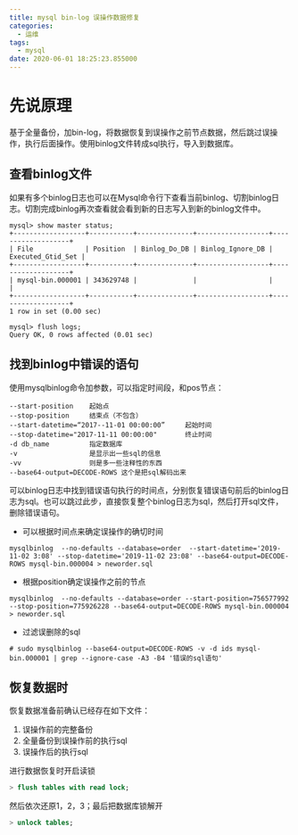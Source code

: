 ```yaml
---
title: mysql bin-log 误操作数据修复
categories:
  - 运维
tags:
  - mysql
date: 2020-06-01 18:25:23.855000
---
```


# 先说原理
基于全量备份，加bin-log，将数据恢复到误操作之前节点数据，然后跳过误操作，执行后面操作。使用binlog文件转成sql执行，导入到数据库。
## 查看binlog文件
如果有多个binlog日志也可以在Mysql命令行下查看当前binlog、切割binlog日志。切割完成binlog再次查看就会看到新的日志写入到新的binlog文件中。

```
mysql> show master status;
+------------------+-----------+--------------+------------------+-------------------+
| File             | Position  | Binlog_Do_DB | Binlog_Ignore_DB | Executed_Gtid_Set |
+------------------+-----------+--------------+------------------+-------------------+
| mysql-bin.000001 | 343629748 |              |                  |                   |
+------------------+-----------+--------------+------------------+-------------------+
1 row in set (0.00 sec)

mysql> flush logs;
Query OK, 0 rows affected (0.01 sec)
```

## 找到binlog中错误的语句

使用mysqlbinlog命令加参数，可以指定时间段，和pos节点：

```
--start-position    起始点
--stop-position     结束点（不包含）
--start-datetime=“2017--11-01 00:00:00”     起始时间
--stop-datetime="2017-11-11 00:00:00"       终止时间
-d db_name          指定数据库
-v                  是显示出一些sql的信息 
-vv                 则是多一些注释性的东西
--base64-output=DECODE-ROWS 这个是把sql解码出来
```

可以binlog日志中找到错误语句执行的时间点，分别恢复错误语句前后的binlog日志为sql。也可以跳过此步，直接恢复整个binlog日志为sql，然后打开sql文件，删除错误语句。

- 可以根据时间点来确定误操作的确切时间

```shell
mysqlbinlog  --no-defaults --database=order  --start-datetime='2019-11-02 3:08' --stop-datetime='2019-11-02 23:08' --base64-output=DECODE-ROWS mysql-bin.000004 > neworder.sql
```

- 根据position确定误操作之前的节点

```shell
mysqlbinlog  --no-defaults --database=order --start-position=756577992  --stop-position=775926228 --base64-output=DECODE-ROWS mysql-bin.000004 > neworder.sql
```

- 过滤误删除的sql

```shell
# sudo mysqlbinlog --base64-output=DECODE-ROWS -v -d ids mysql-bin.000001 | grep --ignore-case -A3 -B4 '错误的sql语句'
```

## 恢复数据时
恢复数据准备前确认已经存在如下文件：

1. 误操作前的完整备份
2. 全量备份到误操作前的执行sql
3. 误操作后的执行sql

进行数据恢复时开启读锁 

```sql
> flush tables with read lock;
```
然后依次还原1，2，3；最后把数据库锁解开

```sql
> unlock tables;
```


